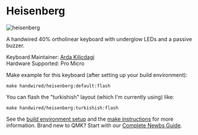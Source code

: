 # Heisenberg

![heisenberg](https://i.imgur.com/BthPF7A.png)

A handwired 40% ortholinear keyboard with underglow LEDs and a passive buzzer.

Keyboard Maintainer: [Arda Kilicdagi](https://github.com/ardakilic)  
Hardware Supported: Pro Micro

Make example for this keyboard (after setting up your build environment):

    make handwired/heisenberg:default:flash

You can flash the "turkishish" layout (which I'm currently using) like:

	make handwired/heisenberg:turkishish:flash

See the [build environment setup](https://docs.qmk.fm/#/getting_started_build_tools) and the [make instructions](https://docs.qmk.fm/#/getting_started_make_guide) for more information. Brand new to QMK? Start with our [Complete Newbs Guide](https://docs.qmk.fm/#/newbs).